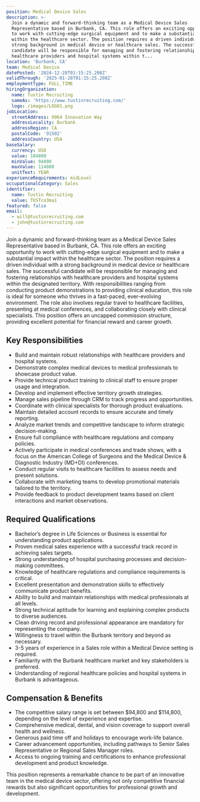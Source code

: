 ```yaml
---
position: Medical Device Sales
description: >-
  Join a dynamic and forward-thinking team as a Medical Device Sales
  Representative based in Burbank, CA. This role offers an exciting opportunity
  to work with cutting-edge surgical equipment and to make a substantial impact
  within the healthcare sector. The position requires a driven individual with a
  strong background in medical device or healthcare sales. The successful
  candidate will be responsible for managing and fostering relationships with
  healthcare providers and hospital systems within t...
location: 'Burbank, CA'
team: Medical Device
datePosted: '2024-12-28T01:15:25.208Z'
validThrough: '2025-01-28T01:15:25.208Z'
employmentType: FULL_TIME
hiringOrganization:
  name: Tustin Recruiting
  sameAs: 'https://www.tustinrecruiting.com/'
  logo: /images/LOGO1.png
jobLocation:
  streetAddress: 9964 Innovation Way
  addressLocality: Burbank
  addressRegion: CA
  postalCode: '91502'
  addressCountry: USA
baseSalary:
  currency: USD
  value: 104800
  minValue: 94800
  maxValue: 114800
  unitText: YEAR
experienceRequirements: midLevel
occupationalCategory: Sales
identifier:
  name: Tustin Recruiting
  value: TUSTco3ma1
featured: false
email:
  - will@tustinrecruiting.com
  - john@tustinrecruiting.com
---
```




Join a dynamic and forward-thinking team as a Medical Device Sales Representative based in Burbank, CA. This role offers an exciting opportunity to work with cutting-edge surgical equipment and to make a substantial impact within the healthcare sector. The position requires a driven individual with a strong background in medical device or healthcare sales. The successful candidate will be responsible for managing and fostering relationships with healthcare providers and hospital systems within the designated territory. With responsibilities ranging from conducting product demonstrations to providing clinical education, this role is ideal for someone who thrives in a fast-paced, ever-evolving environment. The role also involves regular travel to healthcare facilities, presenting at medical conferences, and collaborating closely with clinical specialists. This position offers an uncapped commission structure, providing excellent potential for financial reward and career growth.

## Key Responsibilities

- Build and maintain robust relationships with healthcare providers and hospital systems.
- Demonstrate complex medical devices to medical professionals to showcase product value.
- Provide technical product training to clinical staff to ensure proper usage and integration.
- Develop and implement effective territory growth strategies.
- Manage sales pipeline through CRM to track progress and opportunities.
- Coordinate with clinical specialists for thorough product evaluations.
- Maintain detailed account records to ensure accurate and timely reporting.
- Analyze market trends and competitive landscape to inform strategic decision-making.
- Ensure full compliance with healthcare regulations and company policies.
- Actively participate in medical conferences and trade shows, with a focus on the American College of Surgeons and the Medical Device & Diagnostic Industry (MD+DI) conferences.
- Conduct regular visits to healthcare facilities to assess needs and present solutions.
- Collaborate with marketing teams to develop promotional materials tailored to the territory.
- Provide feedback to product development teams based on client interactions and market observations.

## Required Qualifications

- Bachelor’s degree in Life Sciences or Business is essential for understanding product applications.
- Proven medical sales experience with a successful track record in achieving sales targets.
- Strong understanding of hospital purchasing processes and decision-making committees.
- Knowledge of healthcare regulations and compliance requirements is critical.
- Excellent presentation and demonstration skills to effectively communicate product benefits.
- Ability to build and maintain relationships with medical professionals at all levels.
- Strong technical aptitude for learning and explaining complex products to diverse audiences.
- Clean driving record and professional appearance are mandatory for representing the company.
- Willingness to travel within the Burbank territory and beyond as necessary.
- 3-5 years of experience in a Sales role within a Medical Device setting is required.
- Familiarity with the Burbank healthcare market and key stakeholders is preferred.
- Understanding of regional healthcare policies and hospital systems in Burbank is advantageous.

## Compensation & Benefits

- The competitive salary range is set between $94,800 and $114,800, depending on the level of experience and expertise.
- Comprehensive medical, dental, and vision coverage to support overall health and wellness.
- Generous paid time off and holidays to encourage work-life balance.
- Career advancement opportunities, including pathways to Senior Sales Representative or Regional Sales Manager roles.
- Access to ongoing training and certifications to enhance professional development and product knowledge.

This position represents a remarkable chance to be part of an innovative team in the medical device sector, offering not only competitive financial rewards but also significant opportunities for professional growth and development.
